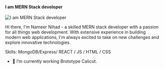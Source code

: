 
#### I am MERN Stack  developer
![I am MERN Stack  developer](https://raw.githubusercontent.com/leviarista/github-profile-header-generator/main/social/examples/example-3.png)

Hi there, I'm Nameer Nihad - a skilled MERN stack developer with a passion for all things web development. With extensive experience in building modern web applications, I'm always excited to take on new challenges and explore innovative technologies.

Skills: MongoDB/Express/ REACT / JS / HTML / CSS

- 🔭 I’m currently working Brototype Calicut. 




